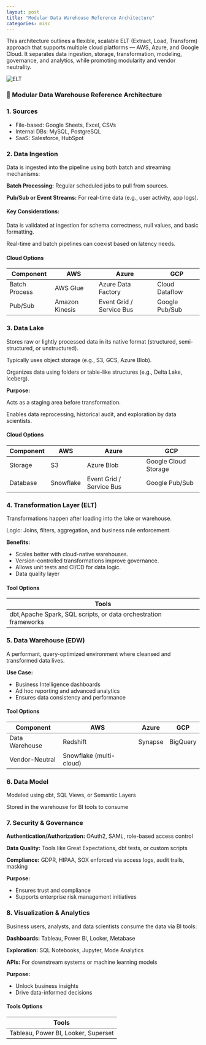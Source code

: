 ```yaml
---
layout: post
title: "Modular Data Warehouse Reference Architecture"
categories: misc
---
```


This architecture outlines a flexible, scalable ELT (Extract, Load, Transform) approach that supports multiple cloud platforms — AWS, Azure, and Google Cloud. It separates data ingestion, storage, transformation, modeling, governance, and analytics, while promoting modularity and vendor neutrality.



![ELT](https://shwag-wsu.github.io/blog/elt_lib.png)

### 🔧 Modular Data Warehouse Reference Architecture

### 1. Sources
- File-based: Google Sheets, Excel, CSVs
- Internal DBs: MySQL, PostgreSQL
- SaaS: Salesforce, HubSpot

### 2. Data Ingestion
Data is ingested into the pipeline using both batch and streaming mechanisms:

<b>Batch Processing:</b> Regular scheduled jobs to pull from sources.

<b>Pub/Sub or Event Streams:</b> For real-time data (e.g., user activity, app logs).

#### Key Considerations:

Data is validated at ingestion for schema correctness, null values, and basic formatting.

Real-time and batch pipelines can coexist based on latency needs.

#### Cloud Options

Component             | AWS                   | Azure                    | GCP
--------------------- | --------------------- | ------------------------ | ---------------------
Batch Process         | AWS Glue              | Azure Data Factory       | Cloud Dataflow
Pub/Sub               | Amazon Kinesis        | Event Grid / Service Bus | Google Pub/Sub


### 3. Data Lake
Stores raw or lightly processed data in its native format (structured, semi-structured, or unstructured).

Typically uses object storage (e.g., S3, GCS, Azure Blob).

Organizes data using folders or table-like structures (e.g., Delta Lake, Iceberg).

<b>Purpose:</b>

Acts as a staging area before transformation.

Enables data reprocessing, historical audit, and exploration by data scientists.

#### Cloud Options

Component             | AWS                   | Azure                    | GCP
--------------------- | --------------------- | ------------------------ | ---------------------
Storage               | S3                    | Azure Blob               | Google Cloud Storage
Database              | Snowflake             | Event Grid / Service Bus | Google Pub/Sub


### 4. Transformation Layer (ELT)
Transformations happen after loading into the lake or warehouse.


Logic: Joins, filters, aggregation, and business rule enforcement.

<b>Benefits:</b>
 - Scales better with cloud-native warehouses.
 - Version-controlled transformations improve governance.
 - Allows unit tests and CI/CD for data logic.
 - Data quality layer

#### Tool Options

Tools                                                           |
-------------------------------------------------------------   |
dbt,Apache Spark, SQL scripts, or data orchestration frameworks |

### 5. Data Warehouse (EDW)
A performant, query-optimized environment where cleansed and transformed data lives.

<b>Use Case:</b>

- Business Intelligence dashboards
- Ad hoc reporting and advanced analytics
- Ensures data consistency and performance

#### Tool Options

Component             | AWS                   | Azure                    | GCP
--------------------- | --------------------- | ------------------------ | ---------------------
Data Warehouse        |  Redshift	          | Synapse	                 | BigQuery
Vendor-Neutral	      |  Snowflake (multi-cloud)	


### 6. Data Model

Modeled using dbt, SQL Views, or Semantic Layers

Stored in the warehouse for BI tools to consume



### 7. Security & Governance 

<b>Authentication/Authorization:</b> OAuth2, SAML, role-based access control

<b>Data Quality:</b> Tools like Great Expectations, dbt tests, or custom scripts

<b>Compliance:</b> GDPR, HIPAA, SOX enforced via access logs, audit trails, masking

<b>Purpose:</b>

- Ensures trust and compliance
- Supports enterprise risk management initiatives

### 8. Visualization & Analytics

Business users, analysts, and data scientists consume the data via BI tools:

<b>Dashboards:</b> Tableau, Power BI, Looker, Metabase

<b>Exploration:</b> SQL Notebooks, Jupyter, Mode Analytics

<b>APIs:</b> For downstream systems or machine learning models

<b>Purpose:</b>

- Unlock business insights
- Drive data-informed decisions

#### Tools Options

Tools                                                           |
-------------------------------------------------------------   |
Tableau, Power BI, Looker, Superset                             |


